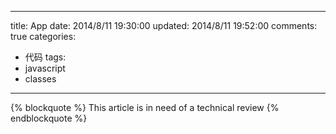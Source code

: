 ---
title: App
date: 2014/8/11 19:30:00
updated: 2014/8/11 19:52:00
comments: true
categories:
- 代码
tags:
- javascript
- classes
------

{% blockquote %}
This article is in need of a technical review
{% endblockquote %}
